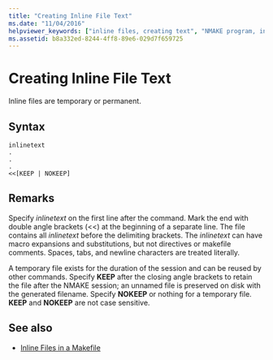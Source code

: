 ```yaml
---
title: "Creating Inline File Text"
ms.date: "11/04/2016"
helpviewer_keywords: ["inline files, creating text", "NMAKE program, inline files", "text, inline file"]
ms.assetid: b8a332ed-8244-4ff8-89e6-029d7f659725
---
```

# Creating Inline File Text

Inline files are temporary or permanent.

## Syntax

```
inlinetext
.
.
.
<<[KEEP | NOKEEP]
```

## Remarks

Specify *inlinetext* on the first line after the command. Mark the end with double angle brackets (<<) at the beginning of a separate line. The file contains all *inlinetext* before the delimiting brackets. The *inlinetext* can have macro expansions and substitutions, but not directives or makefile comments. Spaces, tabs, and newline characters are treated literally.

A temporary file exists for the duration of the session and can be reused by other commands. Specify **KEEP** after the closing angle brackets to retain the file after the NMAKE session; an unnamed file is preserved on disk with the generated filename. Specify **NOKEEP** or nothing for a temporary file. **KEEP** and **NOKEEP** are not case sensitive.

## See also

- [Inline Files in a Makefile](../build/inline-files-in-a-makefile.md)

